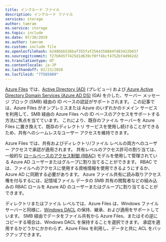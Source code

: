 ```yaml
---
title: インクルード ファイル
description: インクルード ファイル
services: storage
author: tamram
ms.service: storage
ms.topic: include
ms.date: 07/30/2019
ms.author: tamram
ms.custom: include file
ms.openlocfilehash: b248bbb526baf355faf2564358884fd83422b037
ms.sourcegitcommit: f27b045f7425d1d639cf0ff4bcf4752bf4d962d2
ms.translationtype: HT
ms.contentlocale: ja-JP
ms.lasthandoff: 02/23/2020
ms.locfileid: "77565089"
---
```

[Azure Files](../articles/storage/files/storage-files-introduction.md) では、[Active Directory (AD)](https://docs.microsoft.com/windows-server/identity/ad-ds/get-started/virtual-dc/active-directory-domain-services-overview) (プレビュー) および[ Azure Active Directory Domain Services (Azure AD DS)](../articles/active-directory-domain-services/overview.md) (GA) を介した、サーバー メッセージ ブロック (SMB) 経由の ID ベースの認証がサポートされます。 この記事では、Azure Files がオンプレミスまたは Azure のいずれかのドメイン サービスを利用して、SMB 経由の Azure Files への ID ベースのアクセスをサポートする方法に焦点を当てています。 これにより、既存のファイル サーバーを Azure Files に置き換えて、既存のディレクトリ サービスを使用し続けることができるため、共有へのシームレスなユーザー アクセスを維持できます。 

Azure Files では、共有およびディレクトリ/ファイル レベルの両方へのユーザー アクセスで承認が適用されます。 共有レベルのアクセス許可の割り当ては、一般的な [ロールベースのアクセス制御 (RBAC)](../articles/role-based-access-control/overview.md) モデルを使用して管理されている Azure AD ユーザーまたはグループに割り当てることができます。 RBAC では、ファイルへのアクセスに使用する資格情報を使用できるようにするか、Azure AD に同期する必要があります。 Azure ファイル共有に読み取りアクセス権を付与するには、記憶域ファイル データの SMB 共有の閲覧者などの組み込みの RBAC ロールを Azure AD のユーザーまたはグループに割り当てることができます。

ディレクトリまたはファイル レベルでは、Azure Files は、Windows ファイル サーバーと同様に、[Windows DACL](https://docs.microsoft.com/windows/win32/secauthz/access-control-lists) の保持、継承、および適用をサポートしています。 SMB 経由でデータをファイル共有から Azure Files、またはその逆にコピーする場合は、Windows DACL を保持することを選択できます。 承認を適用するかどうかにかかわらず、Azure Files を利用し、データと共に ACL をバックアップできます。 
